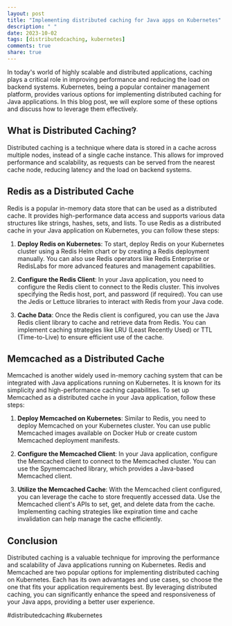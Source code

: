 ```yaml
---
layout: post
title: "Implementing distributed caching for Java apps on Kubernetes"
description: " "
date: 2023-10-02
tags: [distributedcaching, kubernetes]
comments: true
share: true
---
```


In today's world of highly scalable and distributed applications, caching plays a critical role in improving performance and reducing the load on backend systems. Kubernetes, being a popular container management platform, provides various options for implementing distributed caching for Java applications. In this blog post, we will explore some of these options and discuss how to leverage them effectively.

## What is Distributed Caching?

Distributed caching is a technique where data is stored in a cache across multiple nodes, instead of a single cache instance. This allows for improved performance and scalability, as requests can be served from the nearest cache node, reducing latency and the load on backend systems.

## Redis as a Distributed Cache

Redis is a popular in-memory data store that can be used as a distributed cache. It provides high-performance data access and supports various data structures like strings, hashes, sets, and lists. To use Redis as a distributed cache in your Java application on Kubernetes, you can follow these steps:

1. **Deploy Redis on Kubernetes**: To start, deploy Redis on your Kubernetes cluster using a Redis Helm chart or by creating a Redis deployment manually. You can also use Redis operators like Redis Enterprise or RedisLabs for more advanced features and management capabilities.

2. **Configure the Redis Client**: In your Java application, you need to configure the Redis client to connect to the Redis cluster. This involves specifying the Redis host, port, and password (if required). You can use the Jedis or Lettuce libraries to interact with Redis from your Java code.

3. **Cache Data**: Once the Redis client is configured, you can use the Java Redis client library to cache and retrieve data from Redis. You can implement caching strategies like LRU (Least Recently Used) or TTL (Time-to-Live) to ensure efficient use of the cache.

## Memcached as a Distributed Cache

Memcached is another widely used in-memory caching system that can be integrated with Java applications running on Kubernetes. It is known for its simplicity and high-performance caching capabilities. To set up Memcached as a distributed cache in your Java application, follow these steps:

1. **Deploy Memcached on Kubernetes**: Similar to Redis, you need to deploy Memcached on your Kubernetes cluster. You can use public Memcached images available on Docker Hub or create custom Memcached deployment manifests. 

2. **Configure the Memcached Client**: In your Java application, configure the Memcached client to connect to the Memcached cluster. You can use the Spymemcached library, which provides a Java-based Memcached client.

3. **Utilize the Memcached Cache**: With the Memcached client configured, you can leverage the cache to store frequently accessed data. Use the Memcached client's APIs to set, get, and delete data from the cache. Implementing caching strategies like expiration time and cache invalidation can help manage the cache efficiently.

## Conclusion

Distributed caching is a valuable technique for improving the performance and scalability of Java applications running on Kubernetes. Redis and Memcached are two popular options for implementing distributed caching on Kubernetes. Each has its own advantages and use cases, so choose the one that fits your application requirements best. By leveraging distributed caching, you can significantly enhance the speed and responsiveness of your Java apps, providing a better user experience.

\#distributedcaching #kubernetes